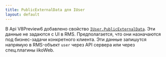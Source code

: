 ```yaml
---
title: PublicExternalData для IUser
layout: default
---
```


В Api V8Preview6 добавлено свойство [`IUser.PublicExternalData`](https://iiko.github.io/front.api.sdk/v8/html/P_Resto_Front_Api_Data_Security_IUser_PublicExternalData.htm).
Эти данные не задаются с UI в RMS.
Предполагается, что они назначаются под бизнес-задачи конкретного клиента.
Эти данные запишутся напрямую в RMS-объект `user` через API сервера или через спец.плагины iikoWeb.